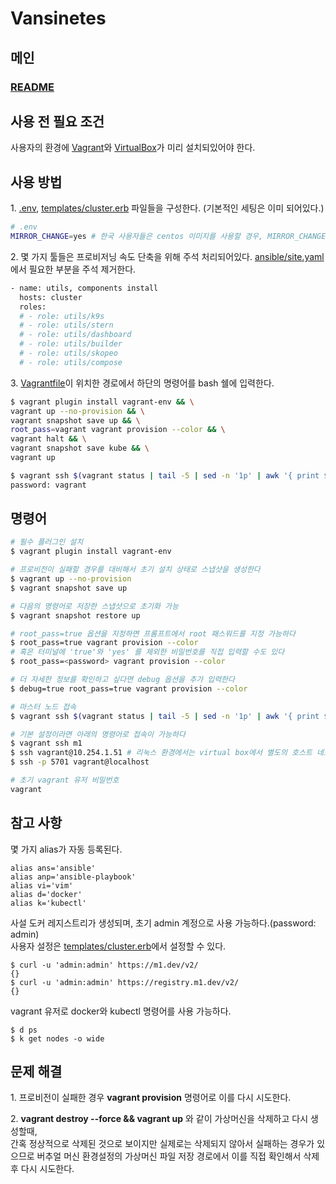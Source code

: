 # Vansinetes
## 메인
### [README](../README.md)

## 사용 전 필요 조건

사용자의 환경에 [Vagrant](https://www.vagrantup.com/downloads)와 [VirtualBox](https://www.virtualbox.org/wiki/Downloads)가 미리 설치되있어야 한다.

## 사용 방법

<span>1.</span> [.env](../.env), [templates/cluster.erb](../templates/cluster.erb) 파일들을 구성한다. (기본적인 세팅은 이미 되어있다.)
```sh
# .env
MIRROR_CHANGE=yes # 한국 사용자들은 centos 이미지를 사용할 경우, MIRROR_CHANGE를 활성화하는 것을 적극 권장한다.
```
<span>2.</span> 몇 가지 툴들은 프로비저닝 속도 단축을 위해 주석 처리되어있다. [ansible/site.yaml](../ansible/site.yaml)에서 필요한 부분을 주석 제거한다.

```sh
- name: utils, components install
  hosts: cluster
  roles:
  # - role: utils/k9s
  # - role: utils/stern
  # - role: utils/dashboard
  # - role: utils/builder
  # - role: utils/skopeo
  # - role: utils/compose
```

<span>3.</span> [Vagrantfile](../Vagrantfile)이 위치한 경로에서 하단의 명령어를 bash 쉘에 입력한다.

```sh
$ vagrant plugin install vagrant-env && \
vagrant up --no-provision && \
vagrant snapshot save up && \
root_pass=vagrant vagrant provision --color && \
vagrant halt && \
vagrant snapshot save kube && \
vagrant up

$ vagrant ssh $(vagrant status | tail -5 | sed -n '1p' | awk '{ print $1}')
password: vagrant
```

## 명령어

```sh
# 필수 플러그인 설치
$ vagrant plugin install vagrant-env

# 프로비전이 실패할 경우를 대비해서 초기 설치 상태로 스냅샷을 생성한다
$ vagrant up --no-provision
$ vagrant snapshot save up

# 다음의 명령어로 저장한 스냅샷으로 초기화 가능
$ vagrant snapshot restore up

# root_pass=true 옵션을 지정하면 프롬프트에서 root 패스워드를 지정 가능하다
$ root_pass=true vagrant provision --color
# 혹은 터미널에 'true'와 'yes' 를 제외한 비밀번호를 직접 입력할 수도 있다
$ root_pass=<password> vagrant provision --color

# 더 자세한 정보를 확인하고 싶다면 debug 옵션을 추가 입력한다
$ debug=true root_pass=true vagrant provision --color

# 마스터 노드 접속
$ vagrant ssh $(vagrant status | tail -5 | sed -n '1p' | awk '{ print $1}')

# 기본 설정이라면 아래의 명령어로 접속이 가능하다
$ vagrant ssh m1
$ ssh vagrant@10.254.1.51 # 리눅스 환경에서는 virtual box에서 별도의 호스트 네트워크 구성 필요
$ ssh -p 5701 vagrant@localhost

# 초기 vagrant 유저 비밀번호
vagrant
```

## 참고 사항

몇 가지 alias가 자동 등록된다.

```
alias ans='ansible'
alias anp='ansible-playbook'
alias vi='vim'
alias d='docker'
alias k='kubectl'
```

사설 도커 레지스트리가 생성되며, 초기 admin 계정으로 사용 가능하다.(password: admin)<br/>
사용자 설정은 [templates/cluster.erb](../templates/cluster.erb#118)에서 설정할 수 있다.
```
$ curl -u 'admin:admin' https://m1.dev/v2/
{}
$ curl -u 'admin:admin' https://registry.m1.dev/v2/
{}
```

vagrant 유저로 docker와 kubectl 명령어를 사용 가능하다.
```
$ d ps
$ k get nodes -o wide
```

## 문제 해결

<span>1.</span> 프로비전이 실패한 경우 **vagrant provision** 명령어로 이를 다시 시도한다.

<span>2.</span> **vagrant destroy --force && vagrant up** 와 같이 가상머신을 삭제하고 다시 생성할때,<br/>
간혹 정상적으로 삭제된 것으로 보이지만 실제로는 삭제되지 않아서 실패하는 경우가 있으므로 버추얼 머신 환경설정의 가상머신 파일 저장 경로에서 이를 직접 확인해서 삭제 후 다시 시도한다.
